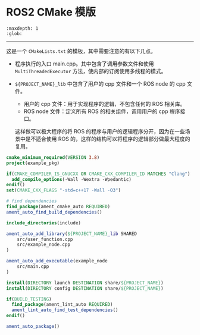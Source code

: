 # ROS2 CMake 模版

```{toctree}
:maxdepth: 1
:glob:
```

------

这是一个 `CMakeLists.txt` 的模板，其中需要注意的有以下几点。

- 程序执行的入口 main.cpp。其中包含了调用参数文件和使用`MultiThreadedExecutor` 方法，使内部的订阅使用多线程的模式。

- `${PROJECT_NAME}_lib` 中包含了用户的 cpp 文件和一个 ROS node 的 cpp 文件。

  - 用户的 cpp 文件：用于实现程序的逻辑，不包含任何的 ROS 相关库。
  - ROS node 文件：定义所有 ROS 的相关组件，调用用户的 cpp 程序接口。

  这样做可以极大程序的将 ROS 的程序与用户的逻辑程序分开，因为在一些场景中是不适合使用 ROS 的，这样的结构可以将程序的逻辑部分做最大程度的复用。

```cmake
cmake_minimum_required(VERSION 3.8)
project(example_pkg)

if(CMAKE_COMPILER_IS_GNUCXX OR CMAKE_CXX_COMPILER_ID MATCHES "Clang")
  add_compile_options(-Wall -Wextra -Wpedantic)
endif()
set(CMAKE_CXX_FLAGS "-std=c++17 -Wall -O3")

# find dependencies
find_package(ament_cmake_auto REQUIRED)
ament_auto_find_build_dependencies()

include_directories(include)

ament_auto_add_library(${PROJECT_NAME}_lib SHARED
    src/user_function.cpp
    src/example_node.cpp
)

ament_auto_add_executable(example_node
    src/main.cpp
)

install(DIRECTORY launch DESTINATION share/${PROJECT_NAME})
install(DIRECTORY config DESTINATION share/${PROJECT_NAME})

if(BUILD_TESTING)
  find_package(ament_lint_auto REQUIRED)
  ament_lint_auto_find_test_dependencies()
endif()

ament_auto_package()

```

